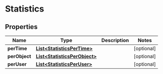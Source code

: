 
# Statistics

## Properties
Name | Type | Description | Notes
------------ | ------------- | ------------- | -------------
**perTime** | [**List&lt;StatisticsPerTime&gt;**](StatisticsPerTime.md) |  |  [optional]
**perObject** | [**List&lt;StatisticsPerObject&gt;**](StatisticsPerObject.md) |  |  [optional]
**perUser** | [**List&lt;StatisticsPerUser&gt;**](StatisticsPerUser.md) |  |  [optional]



